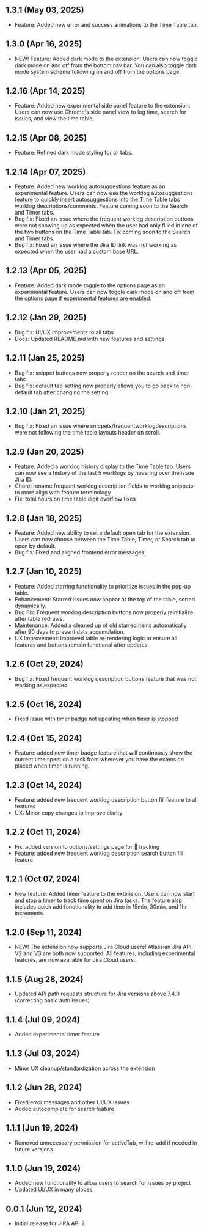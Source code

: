 ## 1.3.1 (May 03, 2025)
- Feature: Added new error and success animations to the Time Table tab.

## 1.3.0 (Apr 16, 2025)
- NEW! Feature: Added dark mode to the extension. Users can now toggle dark mode on and off from the bottom nav bar. You can also toggle dark mode system scheme following on and off from the options page.

## 1.2.16 (Apr 14, 2025)
- Feature: Added new experimental side panel feature to the extension. Users can now use Chrome's side panel view to log time, search for issues, and view the time table.

## 1.2.15 (Apr 08, 2025)
- Feature: Refined dark mode styling for all tabs.

## 1.2.14 (Apr 07, 2025)
- Feature: Added new worklog autosuggestions feature as an experimental feature. Users can now use the worklog autosuggestions feature to quickly insert autosuggestions into the Time Table tabs worklog descriptions/comments. Feature coming soon to the Search and Timer tabs.
- Bug fix: Fixed an issue where the frequent worklog description buttons were not showing up as expected when the user had only filled in one of the two buttons on the Time Table tab. Fix coming soon to the Search and Timer tabs.
- Bug fix: Fixed an issue where the Jira ID link was not working as expected when the user had a custom base URL.

## 1.2.13 (Apr 05, 2025)
- Feature: Added dark mode toggle to the options page as an experimental feature. Users can now toggle dark mode on and off from the options page if experimental features are enabled.

## 1.2.12 (Jan 29, 2025)
- Bug fix: UI/UX improvements to all tabs
- Docs: Updated README.md with new features and settings

## 1.2.11 (Jan 25, 2025)
- Bug fix: snippet buttons now properly render on the search and timer tabs
- Bug fix: default tab setting now properly allows you to go back to non-default tab after changing the setting

## 1.2.10 (Jan 21, 2025)
- Bug fix: Fixed an issue where snippets/frequentworklogdescriptions were not following the time table layouts header on scroll.

## 1.2.9 (Jan 20, 2025)
- Feature: Added a worklog history display to the Time Table tab. Users can now see a history of the last 5 worklogs by hovering over the issue Jira ID.
- Chore: rename frequent worklog description fields to worklog snippets to more align with feature terminology
- Fix: total hours on time table digit overflow fixes


## 1.2.8 (Jan 18, 2025)
- Feature: Added new ability to set a default open tab for the extension. Users can now choose between the Time Table, Timer, or Search tab to open by default.
- Bug fix: Fixed and aligned frontend error messages.

## 1.2.7 (Jan 10, 2025)
- Feature: Added starring functionality to prioritize issues in the pop-up table.
- Enhancement: Starred issues now appear at the top of the table, sorted dynamically.
- Bug Fix: Frequent worklog description buttons now properly reinitialize after table redraws.
- Maintenance: Added a cleaned up of old starred items automatically after 90 days to prevent data accumulation.
- UX Improvement: Improved table re-rendering logic to ensure all features and buttons remain functional after updates.

## 1.2.6 (Oct 29, 2024)
- Bug fix: Fixed frequent worklog description buttons feature that was not working as expected

## 1.2.5 (Oct 16, 2024)
- Fixed issue with timer badge not updating when timer is stopped

## 1.2.4 (Oct 15, 2024)
- Feature: added new timer badge feature that will continously show the current time spent on a task from wherever you have the extension placed when timer is running.

## 1.2.3 (Oct 14, 2024)
- Feature: added new frequent worklog description button fill feature to all features
- UX: Minor copy changes to improve clarity

## 1.2.2 (Oct 11, 2024)
- Fix: added version to options/settings page for 🐛 tracking
- Feature: added new frequent worklog description search button fill feature

## 1.2.1 (Oct 07, 2024)
- New feature: Added timer feature to the extension. Users can now start and stop a timer to track time spent on Jira tasks. The feature alsp includes quick add functionality to add time in 15min, 30min, and 1hr increments.

## 1.2.0 (Sep 11, 2024)
- NEW! The extension now supports Jira Cloud users! Atlassian Jira API V2 and V3 are both now supported. All features, including experimental features, are now available for Jira Cloud users.

## 1.1.5 (Aug 28, 2024)
- Updated API path requests structure for Jira versions above 7.4.0 (correcting basic auth issues)

## 1.1.4 (Jul 09, 2024)
- Added experimental timer feature

## 1.1.3 (Jul 03, 2024)
- Minor UX cleanup/standardization across the extension

## 1.1.2 (Jun 28, 2024)
- Fixed error messages and other UI/UX issues
- Added autocomplete for search feature

## 1.1.1 (Jun 19, 2024)
- Removed unnecessary permission for activeTab, will re-add if needed in future versions

## 1.1.0 (Jun 19, 2024)
- Added new functionality to allow users to search for issues by project
- Updated UI/UX in many places

## 0.0.1 (Jun 12, 2024)
- Initial release for JIRA API 2